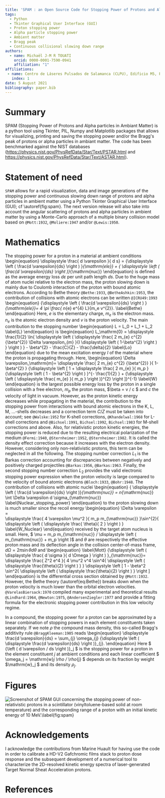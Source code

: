 ```yaml
---
title: 'SPAM : an Open Source Code for Stopping Power of Protons and Alpha particles in Ambiant Matter'
tags:
  - Python
  - Tkinter Graphical User Interface (GUI)
  - Proton stopping power
  - Alpha particle stopping power
  - Ambient matter
  - Bragg peak
  - Continuous collisional slowing down range
authors:
  - name: Michaël J-M R TOUATI
    orcid: 0000-0001-7590-0941
    affiliation: "1"
affiliations:
 - name: Centro de Láseres Pulsados de Salamanca (CLPU), Edificio M5, Parque Cientfico, C/ Adaja 8, 37185 Villamayor, Salamanca, Spain # current affiliation
   index: 1
date: 5 August 2021
bibliography: paper.bib
---
```


# Summary

SPAM (Stopping Power of Protons and Alpha particles in Ambiant Matter) is a python tool using Tkinter, PIL, Numpy and Matplotlib packages that allows for visualizing, printing and saving the stopping power and/or the Bragg's peak of protons or alpha particles in ambiant matter. The code has been benchmarked against the NIST databases (https://physics.nist.gov/PhysRefData/Star/Text/PSTAR.html and https://physics.nist.gov/PhysRefData/Star/Text/ASTAR.html).

# Statement of need

`SPAM` allows for a rapid visualization, data and image generations of the stopping power and continuous slowing down range of protons and alpha particles in ambient matter using a Python Tkinter Graphical User Interface (GUI); cf \autoref{fig:spam}. The next version release will also take into account the angular scattering of protons and alpha particles in ambient matter by using a Monte-Carlo approach of a multiple binary collision model based on `@Mott:1932`, `@Moliere:1947` and/or `@Lewis:1950`.

# Mathematics

The stopping power for a proton in a material at ambient conditions 
\begin{equation}
\displaystyle \frac{ d \varepsilon }{ d s} =  {\displaystyle \left ( \frac{d \varepsilon}{ds} \right ) }_{\mathrm{ele}} + { \displaystyle \left (  \frac{d \varepsilon}{ds} \right )}_{\mathrm{nuc}}
\end{equation}
is defined as the average energy loss $d \varepsilon$ per unit path length $ds$. Due to the huge mass of atom nuclei relative to the electron mass, the proton slowing down is mainly due to Coulomb interaction of the proton with bound atomic electrons. According to Bethe theory `@Bethe:1933`, `@BetheAshkin:1953`,  the contribution of collisions with atomic electrons can be written `@ICRU49:1993`
\begin{equation}
 {\displaystyle \left ( \frac{d \varepsilon}{ds} \right ) }_{\mathrm{ele}}= 4 \pi \frac{ n_{e} e^{4}  L}{m_e v^{2}}.
\label{Bethe}
\end{equation}
Here,  $e$ is the elementary charge, $m_e$ is the electron mass. $n_e$ is the atomic electron density and  $v$ is the proton velocity. The main contribution to the stopping number
\begin{equation}
L = L_0 + L_1 + L_2
\label{L}
\end{equation}
is 
\begin{equation}
L_\mathrm{0} = \displaystyle \frac{1}{2}  \ln{ \displaystyle  \left ( \displaystyle  \frac{ 2 m_{e} c^{2} {\beta^{2}} \Delta \varepsilon_{m} }{I \displaystyle \left ( 1-\beta^{2} \right ) }  \right ) } - \beta^{2}  - \frac{C}{Z} - \frac{\delta}{2} 
\label{Lo}
\end{equation}
due to the mean excitation energy $I$ of the material where the proton is propagating through. Here,
\begin{equation}
\Delta \varepsilon_\mathrm{m}=  \displaystyle  \frac{ 2 m_{e} c^{2} {\beta^{2}} }{ 1-\beta^{2} } {\displaystyle \left [ 1 + \displaystyle \frac{ 2 m_{e} }{ m_p } {\displaystyle \left (  1 - \beta^{2} \right ) }^{-  \frac{1}{2} } + {\displaystyle \left ( \displaystyle \frac{ m_{e} }{ m_p } \right )}^{2} \right ]}^{-1}
\label{W}
\end{equation}
is the largest possible energy loss by the proton in a single collision with a free electron, $m_p$ the proton mass, $\beta = v / c $ and $c$ the velocity of light in vacuum. However, as the proton kinetic energy decreases while propagating in the material, the contribution to the stopping power from interactions with bound atomic electrons in the K, L, M, ...-shells decreases and a correction term $C/Z$ must be taken into account; see `@Walske:1952` for K-shell corrections, `@Khandelwal:1968` for L-shell corrections  and `@Bichsel:1991`, `Bichsel:1992`, `Bichsel:1983` for M-shell corrections and above. Also, for relativistic proton kinetic energies, the stopping power is reduced due to the resulting electrical polarization of the medium `@Fermi:1940`, `@Sternheimer:1952`, `@Sternheimer:1982`. It is called the density effect correction because it increases with the electron density.  However, considering only non-relativistic protons, this term can be neglected in all the following.  The stopping number correction $L_1$ is the Barkas correction accounting for discrepancies between negatively and positively charged projectiles `@Barkas:1956`, `@Barkas:1963`. Finally, the second stopping number correction $L_2$ provides the valid electronic stopping power expression when the proton velocity is large compared to the velocity of bound atomic electrons `@Bloch:1933`, `@Bohr:1948`. The contribution of collisions with atomic nuclei 
\begin{equation}
{ \displaystyle \left (  \frac{d \varepsilon}{ds} \right )}_{\mathrm{nuc}} = n_{\mathrm{nuc}}  \int \Delta \varepsilon  d \sigma_{\mathrm{nuc}}
\label{Nuclear_stopping_power}
\end{equation}
to the proton slowing down is much smaller since the recoil energy 
\begin{equation}
\Delta  \varepsilon =  
\displaystyle \frac{ 4 \varepsilon \mu^2 }{ m_p m_{\mathrm{nuc}} }\sin^{2}{ \displaystyle \left ( \displaystyle \frac{ \theta}{ 2 } \right ) }  
\label{W_Nuclear}
\end{equation}
received by the target atom nucleus is small. Here,  $ \mu =  m_p m_{\mathrm{nuc}} / \displaystyle \left ( m_{\mathrm{nuc}} + m_p \right )$  and $\theta$ are respectively the effective proton mass and its deflection angle in the collision center-of-mass frame, $d \Omega = 2 \pi \sin{\theta} d \theta$ and 
\begin{equation}
\label{Mott}
{\displaystyle \left ( \displaystyle \frac{ d \sigma }{ d \Omega }  \right ) }_{\mathrm{nuc}}= \displaystyle \frac{ Z^2 e^4  }{ 4 \mu^2  v^4 \sin^4{ \displaystyle \left ( \displaystyle \frac{\theta}{2} \right ) } } \displaystyle \left [ 1 - \beta^2  \sin^2{ \displaystyle \left ( \displaystyle \frac{\theta}{2} \right ) }  \right ] 
\end{equation}
is the differential cross section obtained by `@Mott:1932`. However, the Bethe theory (\autoref{eq:Bethe}) breaks down when the proton velocity is much lower than the orbital electron velocities. `@VarelasBiersack:1970` compiled many experimental and theoretical results `@Lindhard:1964`, `@Newton:1975`, `@AndersenZiegler:1977` and provide a fitting formula for the electronic stopping power contribution in this low velocity regime.
     
In a compound, the stopping power for a proton can be approximated by a linear combination of stopping powers in each element constituents taken separately. If we note $\rho$ the compound mass density, this so-called Bragg's additivity rule `@BraggKleeman:1905` reads 
\begin{equation}
\displaystyle \frac{d \varepsilon}{ds} = \sum_{j} \omega_{j} {\displaystyle \left ( \displaystyle \frac{d \varepsilon}{ds} \right )}_{j}.
\end{equation}
Here $ {\left ( d \varepsilon / ds \right )}_j $ is the stopping power for a proton in the element constituent $j$  at ambient conditions and 
each linear coefficient $ \omega_j = \mathrm{w}_j  \rho /  \rho_{j} $ depends on its fraction by weight $\mathrm{w}_j $ and its density $\rho_j$.  

# Figures

![Screenshot of SPAM GUI concerning the stopping power of non-relativistic protons in a scintillator
(vinyltoluene-based solid at room temperature) and the corresponding range of a proton with an initial kinetic
energy of 10 MeV.\label{fig:spam}](SPAM.png)

# Acknowledgements

I acknowledge the contributions from Marine Huault for having use the code in order to calibrate a HD-V2 Gafchromic films stack to proton dose response and the subsequent development of a numerical tool to characterize the 2D-resolved kinetic energy spectra of laser-generated Target Normal Sheat Acceleration protons.

# References
